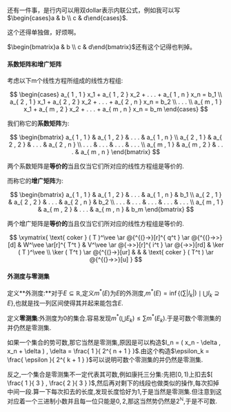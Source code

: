 还有一件事，是行内可以用双dollar表示内联公式，例如我可以写$\begin{cases}a & b \\ c & d\end{cases}$.

这个还得单独做，好烦啊。

$\begin{bmatrix}a & b \\ c & d\end{bmatrix}$还有这个记得也判掉。

#### 系数矩阵和增广矩阵
考虑以下m个线性方程所组成的线性方程组:

$$
\begin{cases}
a_{ 1 , 1 } x_1 + a_{ 1 , 2 } x_2 + . . . + a_{ 1 , n } x_n = b_1 \\
a_{ 2 , 1 } x_1 + a_{ 2 , 2 } x_2 + . . . + a_{ 2 , n } x_n = b_2 \\
. . . \\
a_{ m , 1 } x_1 + a_{ m , 2 } x_2 + . . . + a_{ m , n } x_n = b_m
\end{cases}
$$

我们称它的**系数矩阵**为:

$$
\begin{bmatrix}
a_{ 1 , 1 } & a_{ 1 , 2 } & . . . & a_{ 1 , n } \\
a_{ 2 , 1 } & a_{ 2 , 2 } & . . . & a_{ 2 , n } \\
. . . & . . . & . . . & . . . \\
a_{ m , 1 } & a_{ m , 2 } & . . . & a_{ m , n }
\end{bmatrix}
$$

两个系数矩阵是**等价的**当且仅当它们所对应的线性方程组是等价的.

而称它的**增广矩阵**为:

$$
\begin{bmatrix}
a_{ 1 , 1 } & a_{ 1 , 2 } & . . . & a_{ 1 , n } & b_1 \\
a_{ 2 , 1 } & a_{ 2 , 2 } & . . . & a_{ 2 , n } & b_2 \\
. . . & . . . & . . . & . . . & . . . \\
a_{ m , 1 } & a_{ m , 2 } & . . . & a_{ m , n } & b_m
\end{bmatrix}
$$

两个增广矩阵是**等价的**当且仅当它们所对应的线性方程组是等价的.

$$
\xymatrix{ \text{ coker } ( T )^\vee \ar @{^{(}->}[r]^{ q^t } \ar @{^{(}->>}[d] & W^\vee \ar[r]^{ T^t } & V^\vee \ar @{->>}[r]^{ i^t } \ar @{->>}[rd] & \ker ( T )^\vee \\
\ker ( T^t ) \ar @{^{(}->}[ur] & & & \text{ coker } ( T^t ) \ar @{^{(}->>}[u] }
$$

#### 外测度与零测集
定义**外测度:**对于$E \subseteq \mathbb{ R }$,定义$m^* ( E )$为$E$的外测度,$m^* ( E ) = \inf \{ ( \sum | I_k | ) \mid \bigcup I_k \supseteq E \}$,也就是找一列区间使得其并起来能包含$E$.

定义**零测集**:外测度为$0$的集合.容易发现$m^* ( \bigcup E_k ) \leq \sum m^* ( E_k )$.于是可数个零测集的并仍然是零测集.

如果一个集合的势可数,那它当然是零测集,原因是可以构造$I_n = ( x_n - \delta , x_n + \delta ) , \delta = \frac{ 1 }{ 2^{ n + 1 } }$.由这个构造$\epsilon_k = \frac{ \epsilon }{ 2^{ k + 1 } }$可以说明可数个零测集的并仍然是零测集.

反之,一个集合是零测集不一定代表其可数,例如康托三分集:先把$[ 0 , 1 )$上扣去$[ \frac{ 1 }{ 3 } , \frac{ 2 }{ 3 } )$,然后再对剩下的线段也做类似的操作,每次扣掉中间一段.算一下每次扣去的长度,发现长度恰好为$1$,于是当然是零测集.但注意到这对应着一个三进制小数并且每一位只能是$0 , 2$,那这当然势仍然是$2^\mathbb{ N }$,于是不可数.

